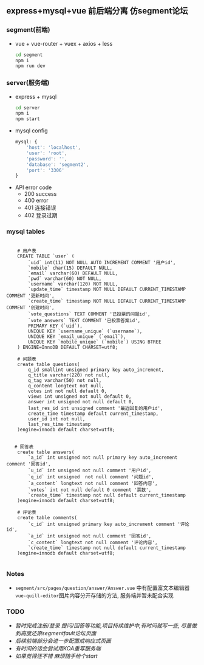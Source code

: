 ## express+mysql+vue 前后端分离 仿segment论坛

### segment(前端)
- vue + vue-router + vuex + axios + less   
	```bash
    cd segment  
    npm i
    npm run dev

	```		


### server(服务端)
- express + mysql
	```bash
    cd server
    npm i
    npm start

	```
- mysql config
	```js
	mysql: {
        'host': 'localhost',
        'user': 'root',
        'password': '',
        'database': 'segment2',
        'port': '3306'
    }
	```	
- API error code
    - 200 success
    - 400 error  
    - 401 连接错误  
    - 402 登录过期



### mysql tables
```mysql

    # 用户表
    CREATE TABLE `user` (
        `uid` int(11) NOT NULL AUTO_INCREMENT COMMENT '用户id',
        `mobile` char(15) DEFAULT NULL,
        `email` varchar(60) DEFAULT NULL,
        `pwd` varchar(60) NOT NULL,
        `username` varchar(120) NOT NULL,
        `update_time` timestamp NOT NULL DEFAULT CURRENT_TIMESTAMP COMMENT '更新时间',
        `create_time` timestamp NOT NULL DEFAULT CURRENT_TIMESTAMP COMMENT '创建时间',
        `vote_questions` TEXT COMMENT '已投票的问题id',
        `vote_answers` TEXT COMMENT '已投票答案id',
        PRIMARY KEY (`uid`),
        UNIQUE KEY `username_unique` (`username`),
        UNIQUE KEY `email_unique` (`email`),
        UNIQUE KEY `mobile_unique` (`mobile`) USING BTREE
    ) ENGINE=InnoDB DEFAULT CHARSET=utf8;

    # 问题表
    create table questions(
        q_id smallint unsigned primary key auto_increment,
        q_title varchar(220) not null,
        q_tag varchar(50) not null,
        q_content longtext not null,
        votes int not null default 0,
        views int unsigned not null default 0,
        answer int unsigned not null default 0,
        last_res_id int unsigned comment '最近回复的用户id',
        create_time timestamp default current_timestamp,
        user_id int not null,
        last_res_time timestamp
    )engine=innodb default charset=utf8;
   

   # 回答表
    create table answers(
        `a_id` int unsigned not null primary key auto_increment comment '回答id',
        `u_id` int unsigned not null comment '用户id',
        `q_id` int unsigned  not null comment '问题id',
        `a_content` longtext not null comment '回答内容',
        `votes` int not null default 0 comment '票数',
        `create_time` timestamp not null default current_timestamp
    )engine=innodb default charset=utf8;

    # 评论表 
    create table comments(
        `c_id` int unsigned primary key auto_increment comment '评论id',
        `a_id` int unsigned not null comment '回答id',
        `c_content` longtext not null comment '评论内容',
        `create_time` timestamp not null default current_timestamp
    )engine=innodb default charset=utf8;
    
```

### Notes    
- `segment/src/pages/question/answer/Answer.vue` 中有配置富文本编辑器`vue-quill-editor`图片内容分开存储的方法, 服务端并暂未配合实现

### TODO
- *暂时完成注册/登录 提问/回答等功能,项目持续维护中,有时间就写一些, 尽量做到高度还原segmentfault论坛页面*
- *后续前端部分会进一步配置成响应式页面*
- *有时间的话会尝试用KOA重写服务端*
- *如果觉得还不错 麻烦随手给个start*
